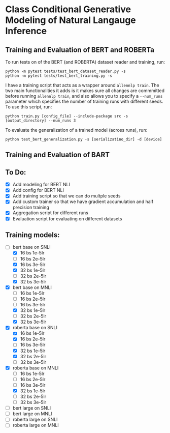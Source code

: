 # Class Conditional Generative Modeling of Natural Langauge Inference

## Training and Evaluation of BERT and ROBERTa
To run tests on of the BERT (and ROBERTA) dataset reader and training, run:
```
python -m pytest tests/test_bert_dataset_reader.py -s
python -m pytest tests/test_bert_training.py -s
```

I have a training script that acts as a wrapper around `allennlp train`. 
The two main functionalities it adds is it makes sure all changes are commmitted before running `allennlp train`, 
and also allows you to specify a `--num_runs` parameter which specifies the number of training runs with
different seeds. To use this script, run:
```
python train.py [config_file] --include-package src -s [output_directory] --num_runs 3
```

To evaluate the generalization of a trained model (across runs), run:
```
python test_bert_generalization.py -s [serializatino_dir] -d [device]
```

## Training and Evaluation of BART

## To Do:

- [x] Add modeling for BERT NLI
- [x] Add config for BERT NLI
- [x] Add training script so that we can do multple seeds
- [x] Add custom trainer so that we have gradient accumulation and half precision training
- [x] Aggregation script for different runs
- [x] Evaluation script for evaluating on different datasets

## Training models:
- [ ] bert base on SNLI
	- [x] 16 bs 1e-5lr
	- [ ] 16 bs 2e-5lr
	- [x] 16 bs 3e-5lr
	- [x] 32 bs 1e-5lr
	- [ ] 32 bs 2e-5lr
	- [x] 32 bs 3e-5lr
- [x] bert base on MNLI
	- [ ] 16 bs 1e-5lr
	- [ ] 16 bs 2e-5lr
	- [ ] 16 bs 3e-5lr
	- [x] 32 bs 1e-5lr
	- [ ] 32 bs 2e-5lr
	- [x] 32 bs 3e-5lr
- [x] roberta base on SNLI
	- [x] 16 bs 1e-5lr
	- [x] 16 bs 2e-5lr
	- [ ] 16 bs 3e-5lr
	- [x] 32 bs 1e-5lr
	- [x] 32 bs 2e-5lr
	- [ ] 32 bs 3e-5lr
- [x] roberta base on MNLI
	- [ ] 16 bs 1e-5lr
	- [ ] 16 bs 2e-5lr
	- [ ] 16 bs 3e-5lr
	- [x] 32 bs 1e-5lr
	- [ ] 32 bs 2e-5lr
	- [ ] 32 bs 3e-5lr
- [ ] bert large on SNLI
- [ ] bert large on MNLI
- [ ] roberta large on SNLI
- [ ] roberta large on MNLI

